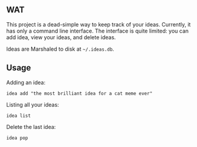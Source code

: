 ## WAT

This project is a dead-simple way to keep track of your ideas.
Currently, it has only a command line interface. The interface
is quite limited: you can add idea, view your ideas, and delete
ideas.

Ideas are Marshaled to disk at `~/.ideas.db`.

## Usage

Adding an idea:

`idea add "the most brilliant idea for a cat meme ever"`

Listing all your ideas:

`idea list`

Delete the last idea:

`idea pop`

